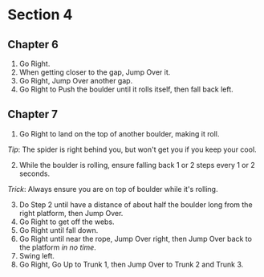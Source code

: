 # Section 4

## Chapter 6

1. Go Right.
2. When getting closer to the gap, Jump Over it.
3. Go Right, Jump Over another gap.
4. Go Right to Push the boulder until it rolls itself, then fall back left.

## Chapter 7

1. Go Right to land on the top of another boulder, making it roll.

_Tip_: The spider is right behind you, but won't get you if you keep your cool.

2. While the boulder is rolling, ensure falling back 1 or 2 steps every 1 or 2 seconds.

_Trick_: Always ensure you are on top of boulder while it's rolling.

3. Do Step 2 until have a distance of about half the boulder long from the right platform, then Jump Over.
4. Go Right to get off the webs.
5. Go Right until fall down.
6. Go Right until near the rope, Jump Over right, then Jump Over back to the platform _in no time_.
7. Swing left.
8. Go Right, Go Up to Trunk 1, then Jump Over to Trunk 2 and Trunk 3.
